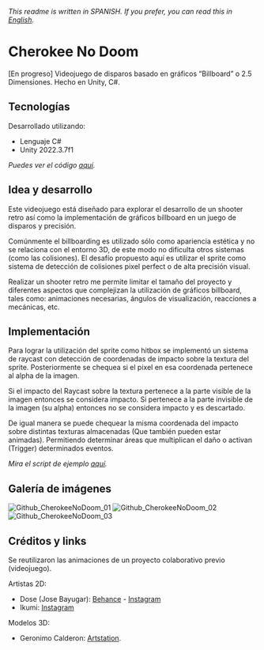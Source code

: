 *This readme is written in SPANISH. If you prefer, you can read this in [English](README.md).*

# Cherokee No Doom

[En progreso] Videojuego de disparos basado en gráficos “Billboard” o 2.5 Dimensiones. Hecho en Unity, C#.

## Tecnologías

Desarrollado utilizando:
- Lenguaje C#
- Unity 2022.3.7f1

*Puedes ver el código [aquí](Assets/_Scripts/).*

## Idea y desarrollo

Este videojuego está diseñado para explorar el desarrollo de un shooter retro así como la implementación de gráficos billboard en un juego de disparos y precisión.

Comúnmente el billboarding es utilizado sólo como apariencia estética y no se relaciona con el entorno 3D, de este modo no dificulta otros sistemas (como las colisiones).
El desafío propuesto aquí es utilizar el sprite como sistema de detección de colisiones pixel perfect o de alta precisión visual.

Realizar un shooter retro me permite limitar el tamaño del proyecto y diferentes aspectos que complejizan la utilización de gráficos billboard, tales como: animaciones necesarias, ángulos de visualización, reacciones a mecánicas, etc.

## Implementación

Para lograr la utilización del sprite como hitbox se implementó un sistema de raycast con detección de coordenadas de impacto sobre la textura del sprite.
Posteriormente se chequea si el pixel en esa coordenada pertenece al alpha de la imagen.

Si el impacto del Raycast sobre la textura pertenece a la parte visible de la imagen entonces se considera impacto.
Si pertenece a la parte invisible de la imagen (su alpha) entonces no se considera impacto y es descartado.

De igual manera se puede chequear la misma coordenada del impacto sobre distintas texturas almacenadas (Que también pueden estar animadas).
Permitiendo determinar áreas que multiplican el daño o activan (Trigger) determinados eventos.

*Mira el script de ejemplo [aquí](Assets/_Scripts/_Examples/SpriteImpactDetectionExample.cs).*

## Galería de imágenes

![Github_CherokeeNoDoom_01](https://github.com/BravoFacundo/CherokeeNoDoom/assets/88951560/4e8304ef-d85f-4e76-b2e9-9cdf6a6aea3a)
![Github_CherokeeNoDoom_02](https://github.com/BravoFacundo/CherokeeNoDoom/assets/88951560/3f080416-4e23-4f9e-acc7-25a29de84679)
![Github_CherokeeNoDoom_03](https://github.com/BravoFacundo/CherokeeNoDoom/assets/88951560/fe61b91e-d11c-45bd-90f3-8ed5cfb540c9)

## Créditos y links

Se reutilizaron las animaciones de un proyecto colaborativo previo (videojuego).

Artistas 2D:
- Dose (Jose Bayugar): [Behance](https://www.behance.net/bayugarj79c4) - [Instagram](https://www.instagram.com/dose_jb/)
- Ikumi: [Instagram](https://www.instagram.com/ikumi_arte/)

Modelos 3D:
- Geronimo Calderon: [Artstation](https://scarymons7ers.artstation.com/).
